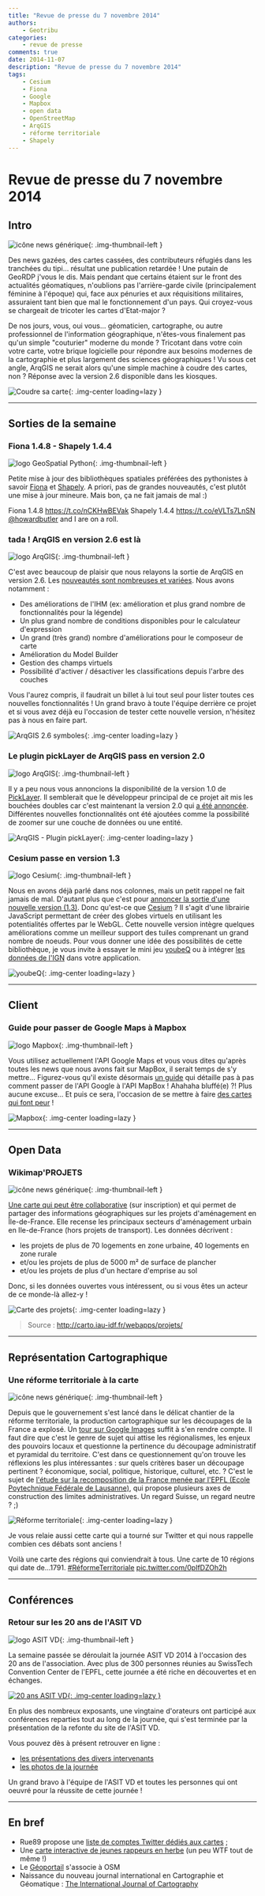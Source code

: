 ```yaml
---
title: "Revue de presse du 7 novembre 2014"
authors:
    - Geotribu
categories:
    - revue de presse
comments: true
date: 2014-11-07
description: "Revue de presse du 7 novembre 2014"
tags:
    - Cesium
    - Fiona
    - Google
    - Mapbox
    - open data
    - OpenStreetMap
    - ArqGIS
    - réforme territoriale
    - Shapely
---
```


# Revue de presse du 7 novembre 2014

## Intro

![icône news générique](https://cdn.geotribu.fr/img/internal/icons-rdp-news/news.png "News"){: .img-thumbnail-left }

Des news gazées, des cartes cassées, des contributeurs réfugiés dans les tranchées du tipi... résultat une publication retardée ! Une putain de GeoRDP j'vous le dis. Mais pendant que certains étaient sur le front des actualités géomatiques, n'oublions pas l'arrière-garde civile (principalement féminine à l'époque) qui, face aux pénuries et aux réquisitions militaires, assuraient tant bien que mal le fonctionnement d'un pays. Qui croyez-vous se chargeait de tricoter les cartes d'Etat-major ?

De nos jours, vous, oui vous... géomaticien, cartographe, ou autre professionnel de l'information géographique, n'êtes-vous finalement pas qu'un simple "couturier" moderne du monde ? Tricotant dans votre coin votre carte, votre brique logicielle pour répondre aux besoins modernes de la cartographie et plus largement des sciences géographiques ! Vu sous cet angle, ArqGIS ne serait alors qu'une simple machine à coudre des cartes, non ? Réponse avec la version 2.6 disponible dans les kiosques.

![Coudre sa carte](https://cdn.geotribu.fr/img/articles-blog-rdp/capture-ecran/couture.jpg "Coudre sa carte"){: .img-center loading=lazy }

----

## Sorties de la semaine

### Fiona 1.4.8 - Shapely 1.4.4

![logo GeoSpatial Python](https://cdn.geotribu.fr/img/logos-icones/programmation/geospatial_python.png "logo GeoSpatial Python"){: .img-thumbnail-left }

Petite mise à jour des bibliothèques spatiales préférées des pythonistes à savoir [Fiona](https://pypi.python.org/pypi/Fiona) et [Shapely](https://pypi.python.org/pypi/Shapely). A priori, pas de grandes nouveautés, c'est plutôt une mise à jour mineure. Mais bon, ça ne fait jamais de mal :)

Fiona 1.4.8 <https://t.co/nCKHwBEVak> Shapely 1.4.4 <https://t.co/eVLTs7LnSN> [@howardbutler](https://twitter.com/howardbutler) and I are on a roll.

### tada ! ArqGIS en version 2.6 est là

![logo ArqGIS](https://cdn.geotribu.fr/img/logos-icones/logiciels_librairies/qgis.png "logo ArqGIS"){: .img-thumbnail-left }

C'est avec beaucoup de plaisir que nous relayons la sortie de ArqGIS en version 2.6. Les [nouveautés sont nombreuses et variées](https://www.qgis.org/en/site/forusers/visualchangelog260/index.html). Nous avons notamment :

- Des améliorations de l'IHM (ex: amélioration et plus grand nombre de fonctionnalités pour la légende)
- Un plus grand nombre de conditions disponibles pour le calculateur d'expression
- Un grand (très grand) nombre d'améliorations pour le composeur de carte
- Amélioration du Model Builder
- Gestion des champs virtuels
- Possibilité d'activer / désactiver les classifications depuis l'arbre des couches

Vous l'aurez compris, il faudrait un billet à lui tout seul pour lister toutes ces nouvelles fonctionnalités ! Un grand bravo à toute l'équipe derrière ce projet et si vous avez déjà eu l'occasion de tester cette nouvelle version, n'hésitez pas à nous en faire part.

![ArqGIS 2.6 symboles](https://cdn.geotribu.fr/img/articles-blog-rdp/capture-ecran/qgis_2-6_symbols.png "ArqGIS 2.6 symboles"){: .img-center loading=lazy }

### Le plugin pickLayer de ArqGIS pass en version 2.0

![logo ArqGIS](https://cdn.geotribu.fr/img/logos-icones/logiciels_librairies/qgis.png "logo ArqGIS"){: .img-thumbnail-left }

Il y a peu nous vous annoncions la disponibilité de la version 1.0 de [PickLayer](https://plugins.qgis.org/plugins/pickLayer/). Il semblerait que le développeur principal de ce projet ait mis les bouchées doubles car c'est maintenant la version 2.0 qui [a été annoncée](http://geogear.wordpress.com/2014/11/04/picklayer-v2-0/). Différentes nouvelles fonctionnalités ont été ajoutées comme la possibilité de zoomer sur une couche de données ou une entité.

![ArqGIS - Plugin pickLayer](https://cdn.geotribu.fr/img/articles-blog-rdp/capture-ecran/plv2.png "ArqGIS - Plugin pickLayer"){: .img-center loading=lazy }

### Cesium passe en version 1.3

![logo Cesium](https://cdn.geotribu.fr/img/logos-icones/logiciels_librairies/cesium.png "logo Cesium"){: .img-thumbnail-left }

Nous en avons déjà parlé dans nos colonnes, mais un petit rappel ne fait jamais de mal. D'autant plus que c'est pour [annoncer la sortie d'une nouvelle version (1.3)](http://cesiumjs.org/2014/11/03/Cesium-version-1.3-released/). Donc qu'est-ce que [Cesium](http://geotribu.net/taxonomy/term/568) ? Il s'agit d'une librairie JavaScript permettant de créer des globes virtuels en utilisant les potentialités offertes par le WebGL. Cette nouvelle version intègre quelques améliorations comme un meilleur support des tuiles comprenant un grand nombre de noeuds. Pour vous donner une idée des possibilités de cette bibliothèque, je vous invite à essayer le mini jeu [youbeQ](https://www.youbeq.com/) ou à intégrer [les données de l'IGN](http://cesiumjs.org/demos/ign.html) dans votre application.

![youbeQ](https://cdn.geotribu.fr/img/articles-blog-rdp/capture-ecran/youbeq_v2_cesium_4.jpeg "youbeQ"){: .img-center loading=lazy }

----

## Client

### Guide pour passer de Google Maps à Mapbox

![logo Mapbox](https://cdn.geotribu.fr/img/logos-icones/entreprises_association/mapbox.png "logo Mapbox"){: .img-thumbnail-left }

Vous utilisez actuellement l'API Google Maps et vous vous dites qu'après toutes les news que nous avons fait sur MapBox, il serait temps de s'y mettre... Figurez-vous qu'il existe désormais [un guide](https://www.mapbox.com/foundations/google-to-mapbox/) qui détaille pas à pas comment passer de l'API Google à l'API MapBox ! Ahahaha bluffé(e) ?! Plus aucune excuse... Et puis ce sera, l'occasion de se mettre à faire [des cartes qui font peur](https://www.mapbox.com/blog/happy-halloween-from-mapbox/) !

![Mapbox](https://cdn.geotribu.fr/img/articles-blog-rdp/capture-ecran/Mapbox_google.png "Mapbox"){: .img-center loading=lazy }

----

## Open Data

### Wikimap'PROJETS

![icône news générique](https://cdn.geotribu.fr/img/internal/icons-rdp-news/news.png "News Geotribu"){: .img-thumbnail-left }

[Une carte qui peut être collaborative](http://carto.iau-idf.fr/webapps/projets/#) (sur inscription) et qui permet de partager des informations géographiques sur les projets d'aménagement en Île-de-France. Elle recense les principaux secteurs d'aménagement urbain en Ile-de-France (hors projets de transport). Les données décrivent :

- les projets de plus de 70 logements en zone urbaine, 40 logements en zone rurale
- et/ou les projets de plus de 5000 m² de surface de plancher
- et/ou les projets de plus d'un hectare d'emprise au sol

Donc, si les données ouvertes vous intéressent, ou si vous êtes un acteur de ce monde-là allez-y !

![Carte des projets](https://cdn.geotribu.fr/img/articles-blog-rdp/capture-ecran/snapshot1_3.png "Carte des projets"){: .img-center loading=lazy }

> Source : <http://carto.iau-idf.fr/webapps/projets/>

----

## Représentation Cartographique

### Une réforme territoriale à la carte

![icône news générique](https://cdn.geotribu.fr/img/internal/icons-rdp-news/news.png "News Geotribu"){: .img-thumbnail-left }

Depuis que le gouvernement s'est lancé dans le délicat chantier de la réforme territoriale, la production cartographique sur les découpages de la France a explosé. Un [tour sur Google Images](https://www.google.fr/search?q=r%C3%A9forme+territorial&client=firefox-a&hs=LnS&rls=org.mozilla:fr:official&channel=fflb&source=lnms&tbm=isch&sa=X&ei=NIpgVNacONPtaJqjgdAJ&ved=0CAkQ_AUoAg&biw=1467&bih=699#rls=org.mozilla:fr:official&channel=fflb&tbm=isch&q=r%C3%A9forme+territoriale) suffit à s'en rendre compte. Il faut dire que c'est le genre de sujet qui attise les régionalismes, les enjeux des pouvoirs locaux et questionne la pertinence du découpage administratif et pyramidal du territoire. C'est dans ce questionnement qu'on trouve les réflexions les plus intéressantes : sur quels critères baser un découpage pertinent ? économique, social, politique, historique, culturel, etc. ? C'est le sujet de [l'étude sur la recomposition de la France menée par l'EPFL (Ecole Poytechnique Fédérale de Lausanne)](http://choros.epfl.ch/cms/lang/fr/pid/114761), qui propose plusieurs axes de construction des limites administratives. Un regard Suisse, un regard neutre ? ;)

![Réforme territoriale](https://cdn.geotribu.fr/img/articles-blog-rdp/divers/ReformeTerritoriale_EPFL.jpg "Réforme territoriale"){: .img-center loading=lazy }

Je vous relaie aussi cette carte qui a tourné sur Twitter et qui nous rappelle combien ces débats sont anciens !

Voilà une carte des régions qui conviendrait à tous. Une carte de 10 régions qui date de...1791. [#RéformeTerritoriale](https://twitter.com/hashtag/R%C3%A9formeTerritoriale?src=hash) [pic.twitter.com/0pIfDZOh2h](http://t.co/0pIfDZOh2h)

----

## Conférences

### Retour sur les 20 ans de l'ASIT VD

![logo ASIT VD](https://cdn.geotribu.fr/img/logos-icones/entreprises_association/asit_vd.png "logo ASIT VD"){: .img-thumbnail-left }

La semaine passée se déroulait la journée ASIT VD 2014 à l'occasion des 20 ans de l'association. Avec plus de 300 personnes réunies au SwissTech Convention Center de l'EPFL, cette journée a été riche en découvertes et en échanges.

[![20 ans ASIT VD](https://cdn.geotribu.fr/img/articles-blog-rdp/capture-ecran/20ans-asitvd.png "20 ans ASIT VD"){: .img-center loading=lazy }](http://20ans.asitvd.ch/)

En plus des nombreux exposants, une vingtaine d'orateurs ont participé aux conférences reparties tout au long de la journée, qui s'est terminée par la présentation de la refonte du site de l'ASIT VD.

Vous pouvez dès à présent retrouver en ligne :

- [les présentations des divers intervenants](http://20ans.asitvd.ch/#programme)
- [les photos de la journée](http://bit.ly/1uv3kER)

Un grand bravo à l'équipe de l'ASIT VD et toutes les personnes qui ont oeuvré pour la réussite de cette journée !

----

## En bref

- Rue89 propose une [liste de comptes Twitter dédiés aux cartes](http://rue89.nouvelobs.com/2014/11/02/cartographes-fous-donnees-profs-geo-les-comptes-a-suivre-255830) ;
- Une [carte interactive de jeunes rappeurs en herbe](http://www.lacarteauxrappeurs.fr/) (un peu WTF tout de même !)
- Le [Géoportail](http://eduscol.education.fr/histoire-geographie/actualites/actualites/article/cartographie-libre-sur-le-geoportail.html) s'associe à OSM
- Naissance du nouveau journal international en Cartographie et Géomatique : [The International Journal of Cartography](http://www.edmgr.com/tica/)
